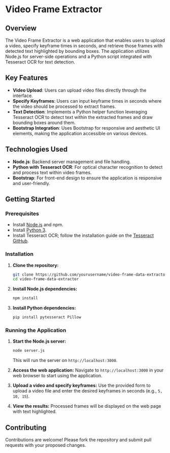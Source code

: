 
# Video Frame Extractor

## Overview
The Video Frame Extractor is a web application that enables users to upload a video, specify keyframe times in seconds, and retrieve those frames with detected text highlighted by bounding boxes. The application utilizes Node.js for server-side operations and a Python script integrated with Tesseract OCR for text detection.

## Key Features
- **Video Upload**: Users can upload video files directly through the interface.
- **Specify Keyframes**: Users can input keyframe times in seconds where the video should be processed to extract frames.
- **Text Detection**: Implements a Python helper function leveraging Tesseract OCR to detect text within the extracted frames and draw bounding boxes around them.
- **Bootstrap Integration**: Uses Bootstrap for responsive and aesthetic UI elements, making the application accessible on various devices.

## Technologies Used
- **Node.js**: Backend server management and file handling.
- **Python with Tesseract OCR**: For optical character recognition to detect and process text within video frames.
- **Bootstrap**: For front-end design to ensure the application is responsive and user-friendly.

## Getting Started

### Prerequisites
- Install [Node.js](https://nodejs.org/en/) and npm.
- Install [Python 3](https://www.python.org/downloads/).
- Install Tesseract OCR; follow the installation guide on the [Tesseract GitHub](https://github.com/tesseract-ocr/tesseract).

### Installation
1. **Clone the repository:**
   ```bash
   git clone https://github.com/yourusername/video-frame-data-extractor.git
   cd video-frame-data-extractor
   ```

2. **Install Node.js dependencies:**
   ```bash
   npm install
   ```

3. **Install Python dependencies:**
   ```bash
   pip install pytesseract Pillow
   ```

### Running the Application
1. **Start the Node.js server:**
   ```bash
   node server.js
   ```
   This will run the server on `http://localhost:3000`.

2. **Access the web application:**
   Navigate to `http://localhost:3000` in your web browser to start using the application.

3. **Upload a video and specify keyframes:**
   Use the provided form to upload a video file and enter the desired keyframes in seconds (e.g., `5, 10, 15`).

4. **View the results:**
   Processed frames will be displayed on the web page with text highlighted.

## Contributing
Contributions are welcome! Please fork the repository and submit pull requests with your proposed changes.